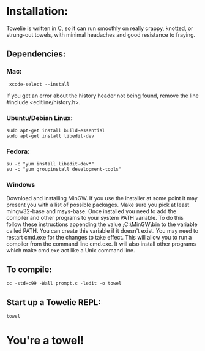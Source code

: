 # Installation:

Towelie is written in C, so it can run smoothly on really crappy, knotted, or strung-out towels, with minimal headaches and good resistance to fraying.

## Dependencies:

### Mac:
     
     xcode-select --install
     
If you get an error about the history header not being found, remove the line #include <editline/history.h>.

### Ubuntu/Debian Linux:

    sudo apt-get install build-essential
    sudo apt-get install libedit-dev
    
### Fedora:

    su -c "yum install libedit-dev*"
    su -c "yum groupinstall development-tools"
    
### Windows

Download and installing MinGW. If you use the installer at some point it may present you with a list of possible packages. Make sure you pick at least mingw32-base and msys-base. Once installed you need to add the compiler and other programs to your system PATH variable. To do this follow these instructions appending the value ;C:\MinGW\bin to the variable called PATH. You can create this variable if it doesn't exist. You may need to restart cmd.exe for the changes to take effect. This will allow you to run a compiler from the command line cmd.exe. It will also install other programs which make cmd.exe act like a Unix command line.

## To compile:

    cc -std=c99 -Wall prompt.c -ledit -o towel

## Start up a Towelie REPL:

    towel
    
# You're a towel!
